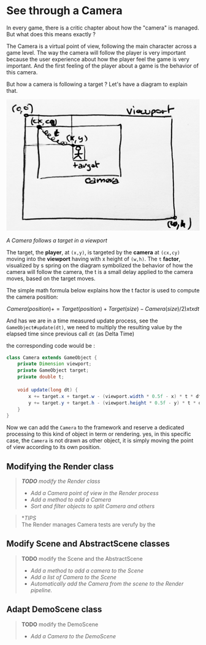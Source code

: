 # See through a Camera

In every game, there is a critic chapter about how the "camera" is managed. But what does this means exactly ?

The Camera is a virtual point of view, following the main character across a game level. The way the camera will follow
the player is very important because the user experience about how the player feel the game is very important. And the
first feeling of the player about a game is the behavior of this camera.

But how a camera is following a target ? Let's have a diagram to explain that.

![figure large](../images/figure-camera.jpg "A Camera in a viewport following a target")

_A Camera follows a target in a viewport_

The target, the **player**, at `(x,y)`, is targeted by the **camera** at `(cx,cy)` moving into the **viewport** having
with x height of `(w,h)`. The `t` **factor**, visualized by s spring on the diagram symbolized the behavior of how the
camera will follow the camera, the t is a small delay applied to the camera moves, based on the target moves.

The simple math formula below explains how the t factor is used to compute the camera position:

```math
Camera(position) += Target(position) + Target(size) - Camera(size)/2) x t x dt
```

And has we are in a time measured update process, see the `GameObject#update(dt)`, we need to multiply the resulting
value by the elapsed time since previous call `dt` (as Delta Time)

the corresponding code would be :

```java
class Camera extends GameObject {
    private Dimension viewport;
    private GameObject target;
    private double t;

    void update(long dt) {
        x += target.x + target.w - (viewport.width * 0.5f - x) * t * dt;
        y += target.y + target.h - (viewport.height * 0.5f - y) * t * dt;
    }
}
```

Now we can add the `Camera` to the framework and reserve a dedicated processing to this kind of object in term or
rendering. yes, in this specific case, the `Camera` is not drawn as other object, it is simply moving the point of view
according to its own position.

## Modifying the Render class

> _**TODO** modify the Render class_
>
> - _Add a Camera point of view in the Render process_
> - _Add a method to add a Camera_
> - _Sort and filter objects to split Camera and others_

> **TIPS*<br/>The Render manages Camera tests are verufy by the  [](../../src/test/resources/features/Render_manages_Camera.feature)
> 


## Modify Scene and AbstractScene classes

> **TODO** modify the Scene and the AbstractScene
>
> - _Add a method to add a camera to the Scene_
> - _Add a list of Camera to the Scene_
> - _Automatically add the Camera from the scene to the Render pipeline._

## Adapt DemoScene class

> **TODO** modify the DemoScene
>
> - _Add a Camera to the DemoScene_
